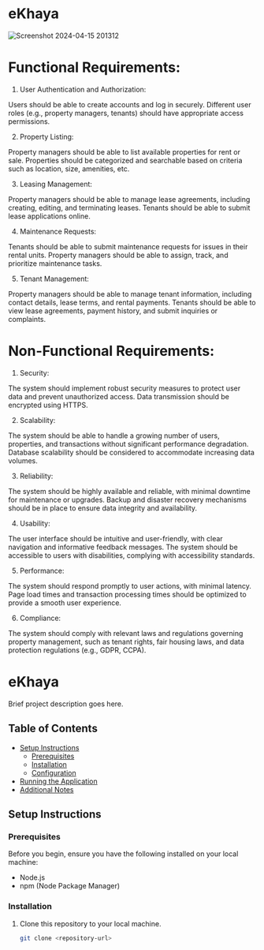 # eKhaya

![Screenshot 2024-04-15 201312](https://github.com/Philippa29/eKhaya/assets/68788485/ac02ea6b-8a7a-4458-995e-b43f1a138513)

# Functional Requirements:

1. User Authentication and Authorization:

Users should be able to create accounts and log in securely.
Different user roles (e.g., property managers, tenants) should have appropriate access permissions.

2. Property Listing:

Property managers should be able to list available properties for rent or sale.
Properties should be categorized and searchable based on criteria such as location, size, amenities, etc.

3. Leasing Management:

Property managers should be able to manage lease agreements, including creating, editing, and terminating leases.
Tenants should be able to submit lease applications online.

4. Maintenance Requests:

Tenants should be able to submit maintenance requests for issues in their rental units.
Property managers should be able to assign, track, and prioritize maintenance tasks.

5. Tenant Management:

Property managers should be able to manage tenant information, including contact details, lease terms, and rental payments.
Tenants should be able to view lease agreements, payment history, and submit inquiries or complaints.



# Non-Functional Requirements:

1. Security:

The system should implement robust security measures to protect user data and prevent unauthorized access.
Data transmission should be encrypted using HTTPS.

2. Scalability:

The system should be able to handle a growing number of users, properties, and transactions without significant performance degradation.
Database scalability should be considered to accommodate increasing data volumes.

3. Reliability:

The system should be highly available and reliable, with minimal downtime for maintenance or upgrades.
Backup and disaster recovery mechanisms should be in place to ensure data integrity and availability.

4. Usability:

The user interface should be intuitive and user-friendly, with clear navigation and informative feedback messages.
The system should be accessible to users with disabilities, complying with accessibility standards.

5. Performance:

The system should respond promptly to user actions, with minimal latency.
Page load times and transaction processing times should be optimized to provide a smooth user experience.

6. Compliance:

The system should comply with relevant laws and regulations governing property management, such as tenant rights, fair housing laws, and data protection regulations (e.g., GDPR, CCPA).

# eKhaya

Brief project description goes here.

## Table of Contents

- [Setup Instructions](#setup-instructions)
  - [Prerequisites](#prerequisites)
  - [Installation](#installation)
  - [Configuration](#configuration)
- [Running the Application](#running-the-application)
- [Additional Notes](#additional-notes)

## Setup Instructions

### Prerequisites

Before you begin, ensure you have the following installed on your local machine:

- Node.js
- npm (Node Package Manager)

### Installation

1. Clone this repository to your local machine.
   ```bash
   git clone <repository-url>


